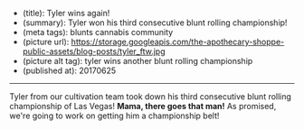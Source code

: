* (title): Tyler wins again!
* (summary): Tyler won his third consecutive blunt rolling championship!
* (meta tags): blunts cannabis community
* (picture url): https://storage.googleapis.com/the-apothecary-shoppe-public-assets/blog-posts/tyler_ftw.jpg
* (picture alt tag): tyler wins another blunt rolling championship
* (published at): 20170625

---

Tyler from our cultivation team took down his third consecutive blunt rolling
championship of Las Vegas! __Mama, there goes that man!__ As promised, we're going
to work on getting him a championship belt!

